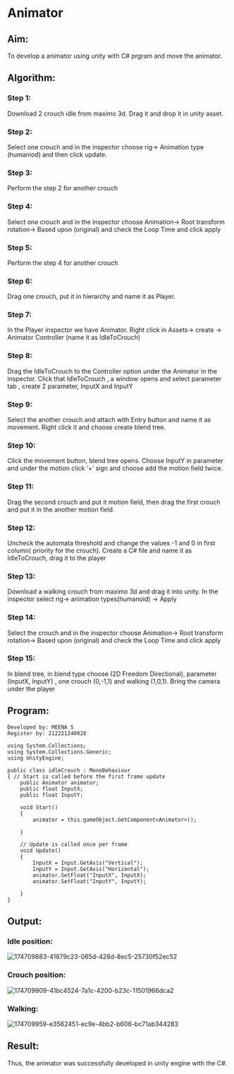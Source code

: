 # Animator

## Aim:
To develop a animator using unity with C# prgram and move the animator.
## Algorithm:
### Step 1: 
Download 2 crouch idle from maximo 3d. Drag it and drop it in unity asset.
### Step 2:
Select one crouch and in the inspector choose rig-> Animation type (humaniod) and then click update.
### Step 3:
Perform the step 2 for another crouch
### Step 4:
Select one crouch and in the inspector choose Animation-> Root transform rotation-> Based upon (original)  and check the Loop Time and click apply
### Step 5: 
Perform the step 4 for another crouch
### Step 6: 
Drag one crouch, put it in hierarchy and name it as Player.
### Step 7:
In the Player inspector we have Animator. Right click in Assets-> create -> Animator Controller (name it as IdleToCrouch)
### Step 8:
Drag the IdleToCrouch to the Controller option under the Animator in the inspector. Click that IdleToCrouch , a window opens and select parameter tab , create 2 parameter, InputX and InputY
### Step 9:
Select the another crouch and attach with Entry button and name it as movement. Right click it and choose create blend tree.
### Step 10:
Click the movement button, blend tree opens. Choose InputY in parameter and under the motion click ‘+’ sign and choose add the motion field twice.
### Step 11:
Drag the second crouch and put it motion field, then drag the first crouch and put it in the another motion field.
### Step 12:
Uncheck the automata threshold and change the values -1 and 0 in first column( priority for the crouch). Create a C# file and name it as IdleToCrouch, drag it to the player
### Step 13:
Download a walking crouch from maximo 3d and drag it into unity. In the inspector select rig-> animation types(humanoid) -> Apply
### Step 14: 
Select the crouch and in the inspector choose Animation-> Root transform rotation-> Based upon (original)  and check the Loop Time and click apply
### Step 15: 
In blend tree, in blend type choose (2D Freedom Directional), parameter (InputX, InputY) , one crouch (0,-1,1) and walking (1,0,1). Bring the camera under the player 

## Program:
```
Developed by: MEENA S
Register by: 212221240028
```
```
using System.Collections;
using System.Collections.Generic;
using UnityEngine;

public class idleCrouch : MonoBehaviour
{ // Start is called before the first frame update
    public Animator animator;
    public float InputX;
    public float InputY;

    void Start()
    {
        animator = this.gameObject.GetComponent<Animator>();

    }

    // Update is called once per frame
    void Update()
    {
        InputX = Input.GetAxis("Vertical");
        InputY = Input.GetAxis("Horizontal");
        animator.SetFloat("InputX", InputX);
        animator.SetFloat("InputY", InputY);

    }
}
```
## Output:
### Idle position:
![174709883-41879c23-065d-428d-8ec5-25730f52ec52](https://github.com/MEENA155/Animator/assets/94677128/3aaa9650-4d6e-4142-95c9-3a4780456dac)

### Crouch position:
![174709909-41bc4524-7a1c-4200-b23c-11501966dca2](https://github.com/MEENA155/Animator/assets/94677128/2eace586-d5cd-4060-80e1-048e905f7afc)

### Walking:
![174709959-e3562451-ec9e-4bb2-b606-bc71ab344283](https://github.com/MEENA155/Animator/assets/94677128/35f0fb1d-89bf-4ea9-8cb6-2904cc9b2bab)

## Result:
Thus, the animator was successfully developed in unity engine with the C#.
